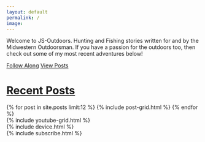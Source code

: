 ```yaml
---
layout: default
permalink: /
image:
---
```


<div id="content" class="main">

  <div class="page-lead" style="background-image:url(/images/2017-king-salmon.jpg)">
      <div class="page-lead-content">
        <div class="page-lead-title">
          <!-- <img src="images/JS_OUTDOORS_long_logo.jpg" alt=""> -->
          <p>Welcome to JS-Outdoors. Hunting and Fishing stories written for and by the Midwestern Outdoorsman. If you have a passion for the outdoors too, then check out some of my most recent adventures below!</p>
          <a class="btn" target="_blank" href="#instagram">Follow Along</a>
          <a class="btn btn-accent" href="#posts">View Posts</a>
        </div>
      </div>
  </div>

<div id="main" role="main" id="posts">
<div class="wrap">
  <h1><a href="{{ domain }}/blog.html">Recent Posts</a></h1>
    <div class="tiles">
      {% for post in site.posts limit:12 %}
          {% include post-grid.html %}
      {% endfor %}
    </div>
</div>
</div>

<div class="section">
  <div class="wide">
      {% include youtube-grid.html %}
  </div>
</div>

<div id="instagram" class="">
  {% include device.html %}
</div>

<div class="section">
  {% include subscribe.html %}
</div>

</div>
